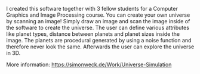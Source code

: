 I created this software together with 3 fellow students for a Computer Graphics and Image Processing course. You can create your own universe by scanning an image! Simply draw an image and scan the image inside of the software to create the universe. The user can define various attributes like planet types, distance between planets and planet sizes inside the image. The planets are procedural generated by using a noise function and therefore never look the same. Afterwards the user can explore the universe in 3D.

More information: 
https://simonweck.de/Work/Universe-Simulation
